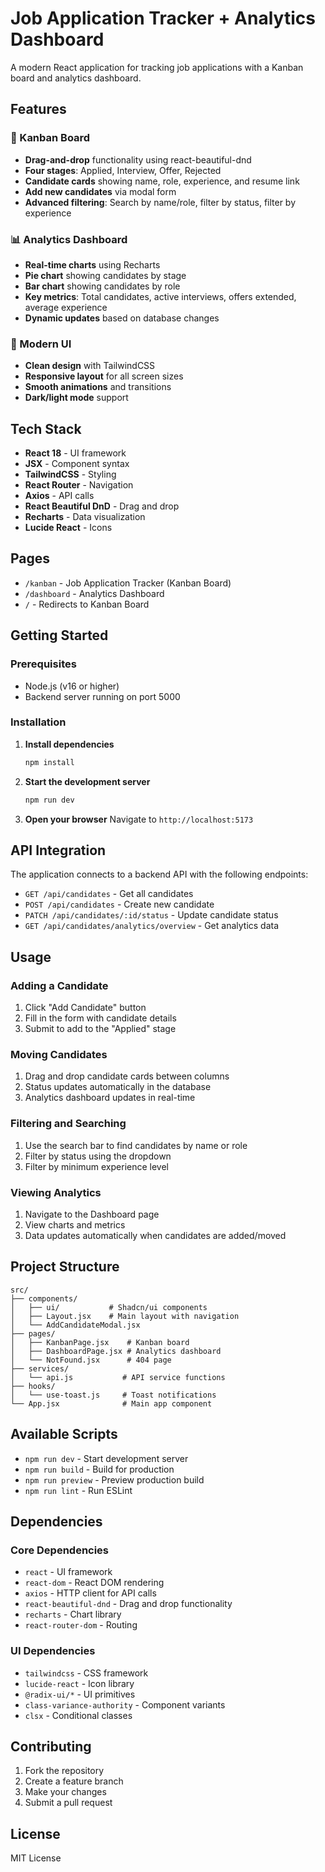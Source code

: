 # Job Application Tracker + Analytics Dashboard

A modern React application for tracking job applications with a Kanban board and analytics dashboard.

## Features

### 🎯 Kanban Board
- **Drag-and-drop** functionality using react-beautiful-dnd
- **Four stages**: Applied, Interview, Offer, Rejected
- **Candidate cards** showing name, role, experience, and resume link
- **Add new candidates** via modal form
- **Advanced filtering**: Search by name/role, filter by status, filter by experience

### 📊 Analytics Dashboard
- **Real-time charts** using Recharts
- **Pie chart** showing candidates by stage
- **Bar chart** showing candidates by role
- **Key metrics**: Total candidates, active interviews, offers extended, average experience
- **Dynamic updates** based on database changes

### 🎨 Modern UI
- **Clean design** with TailwindCSS
- **Responsive layout** for all screen sizes
- **Smooth animations** and transitions
- **Dark/light mode** support

## Tech Stack

- **React 18** - UI framework
- **JSX** - Component syntax
- **TailwindCSS** - Styling
- **React Router** - Navigation
- **Axios** - API calls
- **React Beautiful DnD** - Drag and drop
- **Recharts** - Data visualization
- **Lucide React** - Icons

## Pages

- `/kanban` - Job Application Tracker (Kanban Board)
- `/dashboard` - Analytics Dashboard
- `/` - Redirects to Kanban Board

## Getting Started

### Prerequisites
- Node.js (v16 or higher)
- Backend server running on port 5000

### Installation

1. **Install dependencies**
   ```bash
   npm install
   ```

2. **Start the development server**
   ```bash
   npm run dev
   ```

3. **Open your browser**
   Navigate to `http://localhost:5173`

## API Integration

The application connects to a backend API with the following endpoints:

- `GET /api/candidates` - Get all candidates
- `POST /api/candidates` - Create new candidate
- `PATCH /api/candidates/:id/status` - Update candidate status
- `GET /api/candidates/analytics/overview` - Get analytics data

## Usage

### Adding a Candidate
1. Click "Add Candidate" button
2. Fill in the form with candidate details
3. Submit to add to the "Applied" stage

### Moving Candidates
1. Drag and drop candidate cards between columns
2. Status updates automatically in the database
3. Analytics dashboard updates in real-time

### Filtering and Searching
1. Use the search bar to find candidates by name or role
2. Filter by status using the dropdown
3. Filter by minimum experience level

### Viewing Analytics
1. Navigate to the Dashboard page
2. View charts and metrics
3. Data updates automatically when candidates are added/moved

## Project Structure

```
src/
├── components/
│   ├── ui/           # Shadcn/ui components
│   ├── Layout.jsx    # Main layout with navigation
│   └── AddCandidateModal.jsx
├── pages/
│   ├── KanbanPage.jsx    # Kanban board
│   ├── DashboardPage.jsx # Analytics dashboard
│   └── NotFound.jsx      # 404 page
├── services/
│   └── api.js           # API service functions
├── hooks/
│   └── use-toast.js     # Toast notifications
└── App.jsx              # Main app component
```

## Available Scripts

- `npm run dev` - Start development server
- `npm run build` - Build for production
- `npm run preview` - Preview production build
- `npm run lint` - Run ESLint

## Dependencies

### Core Dependencies
- `react` - UI framework
- `react-dom` - React DOM rendering
- `axios` - HTTP client for API calls
- `react-beautiful-dnd` - Drag and drop functionality
- `recharts` - Chart library
- `react-router-dom` - Routing

### UI Dependencies
- `tailwindcss` - CSS framework
- `lucide-react` - Icon library
- `@radix-ui/*` - UI primitives
- `class-variance-authority` - Component variants
- `clsx` - Conditional classes

## Contributing

1. Fork the repository
2. Create a feature branch
3. Make your changes
4. Submit a pull request

## License

MIT License

